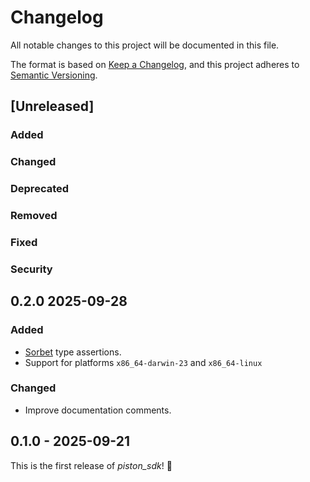 # Changelog

All notable changes to this project will be documented in this file.

The format is based on [Keep a Changelog](https://keepachangelog.com/en/1.1.0/), and this project adheres to [Semantic Versioning](https://semver.org/spec/v2.0.0.html).

## [Unreleased]

### Added

### Changed

### Deprecated

### Removed

### Fixed

### Security

## 0.2.0 2025-09-28

### Added

- [Sorbet](https://sorbet.org/) type assertions.
- Support for platforms `x86_64-darwin-23` and `x86_64-linux`

### Changed

- Improve documentation comments.

## 0.1.0 - 2025-09-21

This is the first release of *piston_sdk*! :tada:
